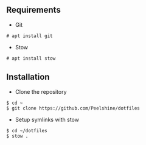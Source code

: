 ## Requirements

- Git
```
# apt install git
```

- Stow 
```
# apt install stow
```

## Installation

- Clone the repository
```
$ cd ~
$ git clone https://github.com/Peelshine/dotfiles
```

- Setup symlinks with stow
```
$ cd ~/dotfiles
$ stow .
```

